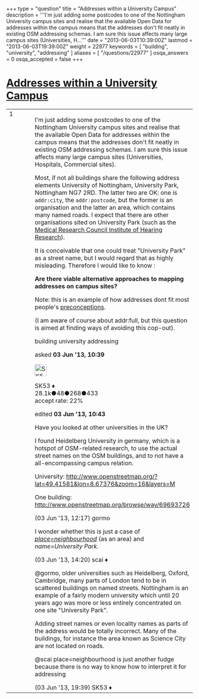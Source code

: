 +++
type = "question"
title = "Addresses within a University Campus"
description = '''I&#x27;m just adding some postcodes to one of the Nottingham University campus sites and realise that the available Open Data for addresses within the campus means that the addresses don&#x27;t fit neatly in existing OSM addressing schemas. I am sure this issue affects many large campus sites (Universities, H...'''
date = "2013-06-03T10:39:00Z"
lastmod = "2013-06-03T19:39:00Z"
weight = 22977
keywords = [ "building", "university", "addressing" ]
aliases = [ "/questions/22977" ]
osqa_answers = 0
osqa_accepted = false
+++

<div class="headNormal">

# [Addresses within a University Campus](/questions/22977/addresses-within-a-university-campus)

</div>

<div id="main-body">

<div id="askform">

<table id="question-table" style="width:100%;">
<colgroup>
<col style="width: 50%" />
<col style="width: 50%" />
</colgroup>
<tbody>
<tr>
<td style="width: 30px; vertical-align: top"><div class="vote-buttons">
<span id="post-22977-upvote" class="ajax-command post-vote up" rel="nofollow" title="I like this post (click again to cancel)"> </span>
<div id="post-22977-score" class="post-score" title="current number of votes">
1
</div>
<span id="post-22977-downvote" class="ajax-command post-vote down" rel="nofollow" title="I dont like this post (click again to cancel)"> </span> <span id="favorite-mark" class="ajax-command favorite-mark" rel="nofollow" title="mark/unmark this question as favorite (click again to cancel)"> </span>
<div id="favorite-count" class="favorite-count">
&#10;</div>
</div></td>
<td><div id="item-right">
<div class="question-body">
<p>I'm just adding some postcodes to one of the Nottingham University campus sites and realise that the available Open Data for addresses within the campus means that the addresses don't fit neatly in existing OSM addressing schemas. I am sure this issue affects many large campus sites (Universities, Hospitals, Commercial sites).</p>
<p>Most, if not all buildings share the following address elements University of Nottingham, University Park, Nottingham NG7 2RD. The latter two are OK: one is <code>addr:city</code>, the <code>addr:postcode</code>, but the former is an organisation and the latter an area, which contains many named roads. I expect that there are other organisations sited on University Park (such as the <a href="http://www.ihr.mrc.ac.uk/pages/contactUs">Medical Research Council Institute of Hearing Research</a>).</p>
<p>It is conceivable that one could treat "University Park" as a street name, but I would regard that as highly misleading. Therefore I would like to know :</p>
<p><strong>Are there viable alternative approaches to mapping addresses on campus sites?</strong></p>
<p>Note: this is an example of how addresses dont fit most people's <a href="http://www.mjt.me.uk/posts/falsehoods-programmers-believe-about-addresses/">preconceptions</a>.</p>
<p>(I am aware of course about addr:full, but this question is aimed at finding ways of avoiding this cop-out).</p>
</div>
<div id="question-tags" class="tags-container tags">
<span class="post-tag tag-link-building" rel="tag" title="see questions tagged &#39;building&#39;">building</span> <span class="post-tag tag-link-university" rel="tag" title="see questions tagged &#39;university&#39;">university</span> <span class="post-tag tag-link-addressing" rel="tag" title="see questions tagged &#39;addressing&#39;">addressing</span>
</div>
<div id="question-controls" class="post-controls">
&#10;</div>
<div class="post-update-info-container">
<div class="post-update-info post-update-info-user">
<p>asked <strong>03 Jun '13, 10:39</strong></p>
<img src="https://secure.gravatar.com/avatar/06cd84075f1adc2870ad102c7233e661?s=32&amp;d=identicon&amp;r=g" class="gravatar" width="32" height="32" alt="SK53&#39;s gravatar image" />
<p><span>SK53 ♦</span><br />
<span class="score" title="28084 reputation points"><span>28.1k</span></span><span title="48 badges"><span class="badge1">●</span><span class="badgecount">48</span></span><span title="268 badges"><span class="silver">●</span><span class="badgecount">268</span></span><span title="433 badges"><span class="bronze">●</span><span class="badgecount">433</span></span><br />
<span class="accept_rate" title="Rate of the user&#39;s accepted answers">accept rate:</span> <span title="SK53 has 121 accepted answers">22%</span></p>
</div>
<div class="post-update-info post-update-info-edited">
<p><span> edited <strong>03 Jun '13, 10:43</strong> </span></p>
</div>
</div>
<div id="comments-container-22977" class="comments-container">
<span id="22978"></span>
<div id="comment-22978" class="comment">
<div id="post-22978-score" class="comment-score">
&#10;</div>
<div class="comment-text">
<p>Have you looked at other universities in the UK?</p>
<p>I found Heidelberg University in germany, which is a hotspot of OSM-related research, to use the actual street names on the OSM buildings, and to not have a all-encompassing campus relation.</p>
<p>University: <a href="http://www.openstreetmap.org/?lat=49.41581&amp;lon=8.67376&amp;zoom=16&amp;layers=M">http://www.openstreetmap.org/?lat=49.41581&amp;lon=8.67376&amp;zoom=16&amp;layers=M</a></p>
<p>One building: <a href="http://www.openstreetmap.org/browse/way/69693726">http://www.openstreetmap.org/browse/way/69693726</a></p>
</div>
<div id="comment-22978-info" class="comment-info">
<span class="comment-age">(03 Jun '13, 12:17)</span> <span class="comment-user userinfo">gormo</span>
</div>
</div>
<span id="22983"></span>
<div id="comment-22983" class="comment">
<div id="post-22983-score" class="comment-score">
&#10;</div>
<div class="comment-text">
<p>I wonder whether this is just a case of <em><a href="http://wiki.openstreetmap.org/wiki/Tag:place%3Dneighbourhood">place=neighbourhood</a></em> (as an area) and <em>name=University Park</em>.</p>
</div>
<div id="comment-22983-info" class="comment-info">
<span class="comment-age">(03 Jun '13, 14:20)</span> <span class="comment-user userinfo">scai ♦</span>
</div>
</div>
<span id="22993"></span>
<div id="comment-22993" class="comment">
<div id="post-22993-score" class="comment-score">
&#10;</div>
<div class="comment-text">
<p><span>@gormo</span>, older universities such as Heidelberg, Oxford, Cambridge, many parts of London tend to be in scattered buildings on named streets. Nottingham is an example of a fairly modern university which until 20 years ago was more or less entirely concentrated on one site "University Park".</p>
<p>Adding street names or even locality names as parts of the address would be totally incorrect. Many of the buildings, for instance the area known as Science City are not located on roads.</p>
<p><span>@scai</span> place=neighbourhood is just another fudge because there is no way to know how to interpret it for addressing</p>
</div>
<div id="comment-22993-info" class="comment-info">
<span class="comment-age">(03 Jun '13, 19:39)</span> <span class="comment-user userinfo">SK53 ♦</span>
</div>
</div>
</div>
<div id="comment-tools-22977" class="comment-tools">
&#10;</div>
<div class="clear">
&#10;</div>
<div id="comment-22977-form-container" class="comment-form-container">
&#10;</div>
<div class="clear">
&#10;</div>
</div></td>
</tr>
</tbody>
</table>

</div>

</div>

